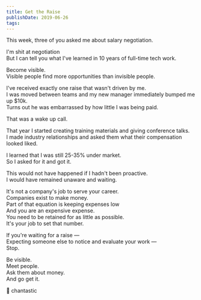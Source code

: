 ```yaml
---
title: Get the Raise
publishDate: 2019-06-26
tags:
---
```


This week, three of you asked me about salary negotiation.

I'm shit at negotiation  
But I can tell you what I've learned in 10 years of full-time tech work.

Become visible.  
Visible people find more opportunities than invisible people.

I've received exactly one raise that wasn't driven by me.  
I was moved between teams and my new manager immediately bumped me up \$10k.  
Turns out he was embarrassed by how little I was being paid.

That was a wake up call.

That year I started creating training materials and giving conference talks.  
I made industry relationships and asked them what their compensation looked liked.

I learned that I was still 25-35% under market.  
So I asked for it and got it.

This would not have happened if I hadn't been proactive.  
I would have remained unaware and waiting.

It's not a company's job to serve your career.  
Companies exist to make money.  
Part of that equation is keeping expenses low  
And you are an expensive expense.  
You need to be retained for as little as possible.  
It's your job to set that number.

If you're waiting for a raise —  
Expecting someone else to notice and evaluate your work —  
Stop.

Be visible.  
Meet people.  
Ask them about money.  
And go get it.

💸 chantastic
